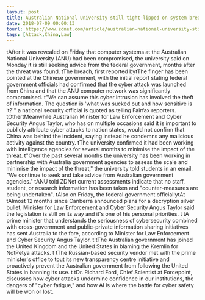 ```yaml
---
layout: post
title: Australian National University still tight-lipped on system breach
date: 2018-07-09 00:00:13
tourl: https://www.zdnet.com/article/australian-national-university-still-tight-lipped-on-system-breach/
tags: [Attack,China,Law]
---
```

 tAfter it was revealed on Friday that computer systems at the Australian National University (ANU) had been compromised, the university said on Monday it is still seeking advice from the federal government, months after the threat was found. tThe breach, first reported bytThe finger has been pointed at the Chinese government, with the initial report stating federal government officials had confirmed that the cyber attack was launched from China and that the ANU computer network was significantly compromised. t"We can assume this cyber intrusion has involved the theft of information. The question is 'what was sucked out and how sensitive is it?'" a national security official is quoted as telling Fairfax reporters. tOthertMeanwhile Australian Minister for Law Enforcement and Cyber Security Angus Taylor, who has on multiple occasions said it is important to publicly attribute cyber attacks to nation states, would not confirm that China was behind the incident, saying instead he condemns any malicious activity against the country. tThe university confirmed it had been working with intelligence agencies for several months to minimise the impact of the threat. t"Over the past several months the university has been working in partnership with Australia government agencies to assess the scale and minimise the impact of the threat," the university told students in an email. "We continue to seek and take advice from Australian government agencies." tANU told ZDNet current assessments indicate that no staff, student, or research information has been taken and "counter-measures are being undertaken". tAlso on Friday, the federal government officiallytAt tAlmost 12 months since Canberra announced plans for a decryption silver bullet, Minister for Law Enforcement and Cyber Security Angus Taylor said the legislation is still on its way and it's one of his personal priorities. t tA prime minister that understands the seriousness of cybersecurity combined with cross-government and public-private information sharing initiatives has sent Australia to the fore, according to Minister for Law Enforcement and Cyber Security Angus Taylor. t tThe Australian government has joined the United Kingdom and the United States in blaming the Kremlin for NotPetya attacks. t tThe Russian-based security vendor met with the prime minister's office to tout its new transparency centre initiative and proactively prevent the Australian government from following the United States in banning its use. t tDr. Richard Ford, Chief Scientist at Forcepoint, discusses how cyber attacks undermine confidence in our institutions, the dangers of "cyber fatigue," and how AI is where the battle for cyber safety will be won or lost.